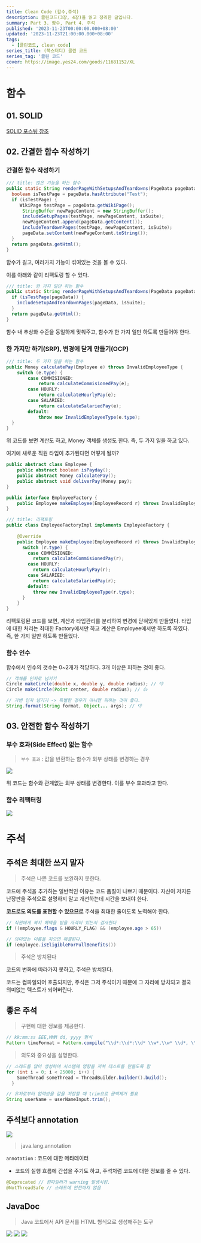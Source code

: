 ```yaml
---
title: Clean Code (함수,주석)
description: 클린코드(3장, 4장)을 읽고 정리한 글입니다.
summary: Part 3. 함수, Part 4. 주석
published: '2023-11-23T00:00:00.000+08:00'
updated: '2023-11-23T21:00:00.000+08:00'
tags:
  - [클린코드, clean code]
series_title: (북스터디) 클린 코드
series_tag: '클린 코드'
cover: https://image.yes24.com/goods/11681152/XL
---
```


# 함수

## 01. SOLID

[SOLID 포스팅 참조](https://k-devlog.vercel.app/solid)

## 02. 간결한 함수 작성하기

### 간결한 함수 작성하기

```java 
/// title: 많은 기능을 하는 함수
public static String renderPageWithSetupsAndTeardowns(PageData pageData, boolean isSuite) throws Exception {
  boolean isTestPage = pageData.hasAttribute("Test");
  if (isTestPage) {
     WikiPage testPage = pageData.getWikiPage();
      StringBuffer newPageContent = new StringBuffer();
      includeSetupPages(testPage, newPageContent, isSuite);
      newPageContent.append(pageData.getContent());
      includeTeardownPages(testPage, newPageContent, isSuite);
      pageData.setContent(newPageContent.toString());
  }
  return pageData.getHtml();
}
```

함수가 길고, 여러가지 기능이 섞여있는 것을 볼 수 있다.

이를 아래와 같이 리팩토링 할 수 있다.

```java 
/// title: 한 가지 일만 하는 함수
public static String renderPageWithSetupsAndTeardowns(PageData pageData, boolean isSuite) throws Exception {
  if (isTestPage(pageData)) {
    includeSetupAndTeardownPages(pageData, isSuite);
  }
  return pageData.getHtml();
}
```

함수 내 추상화 수준을 동일하게 맞춰주고, 함수가 한 가지 일만 하도록 만들어야 한다.

### 한 가지만 하기(SRP), 변경에 닫게 만들기(OCP)

```java 
/// title: 두 가지 일을 하는 함수
public Money calculatePay(Employee e) throws InvalidEmployeeType {
    switch (e.type) {
        case COMMISIONED:
            return calculateCommisionedPay(e);
        case HOURLY:
            return calculateHourlyPay(e);
        case SALARIED:
            return calculateSalariedPay(e);
        default:
            throw new InvalidEmployeeType(e.type);
  }
}
```

위 코드를 보면 계산도 하고, Money 객체를 생성도 한다. 즉, 두 가지 일을 하고 있다.

여기에 새로운 직원 타입이 추가된다면 어떻게 될까?

```java
public abstract class Employee {
    public abstract boolean isPayday();
    public abstract Money calculatePay();
    public abstract void deliverPay(Money pay);
}
```

```java
public interface EmployeeFactory {
    public Employee makeEmployee(EmployeeRecord r) throws InvalidEmployeeType;
}
```

```java 
/// title: 리팩토링
public class EmployeeFactoryImpl implements EmployeeFactory {
    
    @Override
    public Employee makeEmployee(EmployeeRecord r) throws InvalidEmployeeType {
      switch (r.type) {
        case COMMISIONED:
          return calculateCommisionedPay(r);
        case HOURLY:
          return calculateHourlyPay(r);
        case SALARIED:
          return calculateSalariedPay(r);
        default:
          throw new InvalidEmployeeType(r.type);
      }
    }
}
```

리팩토링된 코드를 보면, 계산과 타입관리를 분리하여 변경에 닫혀있게 만들었다.
타입에 대한 처리는 최대한 Factory에서만 하고 계산은 Employee에서만 하도록 하였다. 즉, 한 가지 일만 하도록 만들었다.

### 함수 인수

함수에서 인수의 갯수는 0~2개가 적당하다. 3개 이상은 피하는 것이 좋다.

```java
// 객체를 인자로 넘기기
Circle makeCircle(double x, double y, double radius); // 👎
Circle makeCircle(Point center, double radius); // 👍

// 가변 인자 넘기기 -> 특별한 경우가 아니면 피하는 것이 좋다.
String.format(String format, Object... args); // 👎
```

## 03. 안전한 함수 작성하기

### 부수 효과(Side Effect) 없는 함수

> `부수 효과` : 값을 반환하는 함수가 외부 상태를 변경하는 경우

![](./img.png)

위 코드는 함수와 관계없는 외부 상태를 변경한다. 이를 부수 효과라고 한다.

### 함수 리팩터링

![](./img_1.png)

# 주석

## 주석은 최대한 쓰지 말자

> 주석은 나쁜 코드를 보완하지 못한다.

코드에 주석을 추가하는 일반적인 이유는 코드 품질이 나쁘기 때문이다. 자신이 저지른 난장판을 주석으로 설명하지 말고
개선하는데 시간을 보내야 한다.

**코드로도 의도를 표현할 수 있으므로** 주석을 최대한 줄이도록 노력해야 한다.

```java
// 직원에게 복지 혜택을 받을 자격이 있는지 검사한다
if ((employee.flags & HOURLY_FLAG) && (employee.age > 65))

// 의미있는 이름을 지으면 해결된다.
if (employee.isEligibleForFullBenefits())
```

> 주석은 방치된다

코드의 변화에 따라가지 못하고, 주석은 방치된다.

코드는 컴파일되어 호출되지만, 주석은 그저 주석이기 때문에 그 자리에 방치되고 결국 의미없는 텍스트가 되어버린다.

## 좋은 주석

> 구현에 대한 정보를 제공한다.

```java
// kk:mm:ss EEE,MMM dd, yyyy 형식
Pattern timeFormat = Pattern.compile("\\d*:\\d*:\\d* \\w*,\\w* \\d*, \\d*");
```

> 의도와 중요성을 설명한다.

```java
// 스레드를 많이 생성하여 시스템에 영향을 끼쳐 테스트를 만들도록 함
for (int i = 0; i < 25000; i++) {
    SomeThread someThread = ThreadBuilder.builder().build();
  }

// 유저로부터 입력받을 값을 저장할 때 trim으로 공백제거 필요
String userName = userNameInput.trim();
```

## 주석보다 annotation

![](./img_2.png)

> java.lang.annotation

`annotation` : 코드에 대한 메타데이터
- 코드의 실행 흐름에 간섭을 주기도 하고, 주석처럼 코드에 대한 정보를 줄 수 있다.

```java
@Deprecated // 컴파일러가 warning 발생시킴.
@NotThreadSafe // 스레드에 안전하지 않음
```

## JavaDoc

> Java 코드에서 API 문서를 HTML 형식으로 생성해주는 도구

![](./img_3.png)
![](./img_4.png)
![](./img_5.png)
